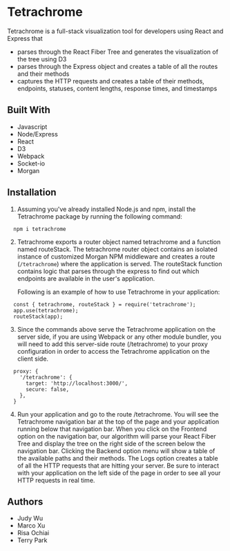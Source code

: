 # Tetrachrome

Tetrachrome is a full-stack visualization tool for developers using React and Express that
* parses through the React Fiber Tree and generates the visualization of the tree using D3
* parses through the Express object and creates a table of all the routes and their methods
* captures the HTTP requests and creates a table of their methods, endpoints, statuses, content lengths, response times, and timestamps

## Built With
* Javascript
* Node/Express
* React
* D3
* Webpack
* Socket-io
* Morgan

## Installation
1. Assuming you've already installed Node.js and npm, install the Tetrachrome package by running the following command:
```
  npm i tetrachrome
```
2. Tetrachrome exports a router object named tetrachrome and a function named routeStack. The tetrachrome router object contains an isolated instance of customized Morgan NPM middleware and creates a route (`/tetrachrome`) where the application is served. The routeStack function contains logic that parses through the express to find out which endpoints are available in the user's application.

    Following is an example of how to use Tetrachrome in your application:
```
  const { tetrachrome, routeStack } = require('tetrachrome');
  app.use(tetrachrome);
  routeStack(app);
```
3. Since the commands above serve the Tetrachrome application on the server side, if you are using Webpack or any other module bundler, you will need to add this server-side route (/tetrachrome) to your proxy configuration in order to access the Tetrachrome application on the client side.
```
  proxy: {
    '/tetrachrome': {
      target: 'http://localhost:3000/',
      secure: false,
    },
  }
```
4. Run your application and go to the route /tetrachrome. You will see the Tetrachrome navigation bar at the top of the page and your application running below that navigation bar. When you click on the Frontend option on the navigation bar, our algorithm will parse your React Fiber Tree and display the tree on the right side of the screen below the navigation bar. Clicking the Backend option menu will show a table of the available paths and their methods. The Logs option creates a table of all the HTTP requests that are hitting your server. Be sure to interact with your application on the left side of the page in order to see all your HTTP requests in real time.

## Authors
* Judy Wu
* Marco Xu
* Risa Ochiai
* Terry Park
